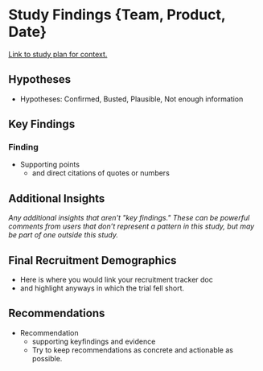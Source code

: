 # Study Findings {Team, Product, Date}

[Link to study plan for context.](study-plan.md)

## Hypotheses

- Hypotheses: Confirmed, Busted, Plausible, Not enough information

## Key Findings

### Finding
- Supporting points
    - and direct citations of quotes or numbers

## Additional Insights

_Any additional insights that aren't "key findings." These can be powerful comments from users that don’t represent a pattern in this study, but may be part of one outside this study._

## Final Recruitment Demographics

- Here is where you would link your recruitment tracker doc
- and highlight anyways in which the trial fell short.

## Recommendations

- Recommendation
    - supporting keyfindings and evidence
    - Try to keep recommendations as concrete and actionable as possible.